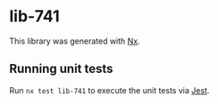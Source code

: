 # lib-741

This library was generated with [Nx](https://nx.dev).

## Running unit tests

Run `nx test lib-741` to execute the unit tests via [Jest](https://jestjs.io).
